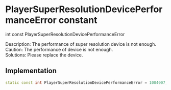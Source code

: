 


# PlayerSuperResolutionDevicePerformanceError constant







int const PlayerSuperResolutionDevicePerformanceError
  




<p>Description: The performance of super resolution device is not enough.<br>Caution: The performance of device is not enough.<br>Solutions: Please replace the device.</p>



## Implementation

```dart
static const int PlayerSuperResolutionDevicePerformanceError = 1004007;
```







